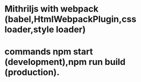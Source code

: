 #   Mithriljs with webpack (babel,HtmlWebpackPlugin,css loader,style loader)
# commands npm start (development),npm run build (production).
